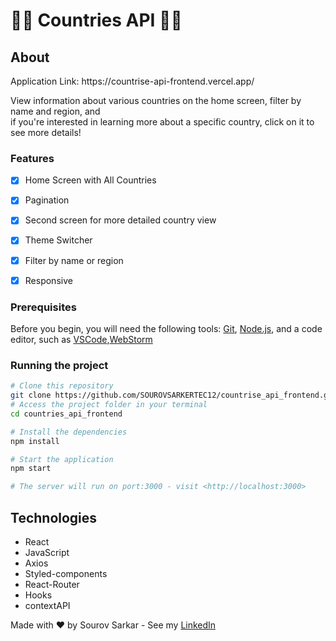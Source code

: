 <h1>🚀🚀 Countries API 🚀🚀</h1>

<h2>About</h2>
<p>Application Link: https://countrise-api-frontend.vercel.app/</p>
<p>View information about various countries on the home screen, filter by name and region, and <br/>
if you're interested in learning more about a specific country, click on it to see more details!
</p>

### Features
- [x] Home Screen with All Countries
- [x] Pagination
- [X] Second screen for more detailed country view
- [x] Theme Switcher
- [X] Filter by name or region
- [X] Responsive



### Prerequisites
Before you begin, you will need the following tools: [Git](https://git-scm.com), [Node.js](https://nodejs.org/en/), and a code editor, such as [VSCode](https://code.visualstudio.com/),[WebStorm](https://www.jetbrains.com/webstorm/)

### Running the project
```bash
# Clone this repository
git clone https://github.com/SOUROVSARKERTEC12/countrise_api_frontend.git
# Access the project folder in your terminal
cd countries_api_frontend

# Install the dependencies
npm install

# Start the application
npm start

# The server will run on port:3000 - visit <http://localhost:3000>
```

## Technologies
- React
- JavaScript
- Axios
- Styled-components
- React-Router
- Hooks
- contextAPI

Made with ❤️ by Sourov Sarkar - See my [LinkedIn](https://www.linkedin.com/in/sourovsarkerbd/)